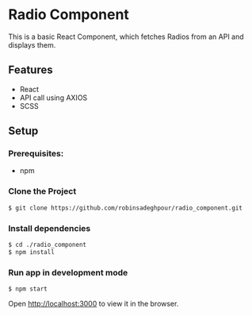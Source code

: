 # Radio Component

This is a basic React Component, which fetches Radios from an API and displays them.

## Features

- React
- API call using AXIOS
- SCSS

## Setup

### Prerequisites:

- npm

### Clone the Project

```sh
$ git clone https://github.com/robinsadeghpour/radio_component.git
```

### Install dependencies

```sh 
$ cd ./radio_component
$ npm install
```

### Run app in development mode

```sg
$ npm start
```

Open [http://localhost:3000](http://localhost:3000) to view it in the browser.
